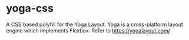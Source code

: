 # yoga-css
A CSS based polyfill for the Yoga Layout. Yoga is a cross-platform layout engine which implements Flexbox. Refer to https://yogalayout.com/
